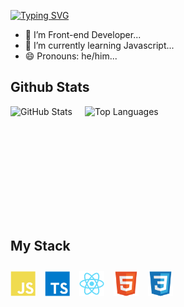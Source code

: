 [![Typing SVG](https://readme-typing-svg.demolab.com?font=Fira+Code&weight=600&size=25&pause=1000&color=ff5e4d&random=false&width=435&height=40&lines=Hi,+I'm+Walter+Dudnic!+%F0%9F%91%BE%F0%9F%93%9A%F0%9F%92%99)](https://git.io/typing-svg)


- 🔭 I’m Front-end Developer...
- 🌱 I’m currently learning Javascript...
- 😄 Pronouns: he/him...

<div align="left">
  
  <h2>Github Stats</h2>
 
  <div style="display: flex; flex-direction: row; gap: 20px;">
    <img src="https://github-readme-stats.vercel.app/api?username=Walttinhu&show_icons=true&theme=dracula" alt="GitHub Stats" height="165"/>
    <img src="https://github-readme-stats.vercel.app/api/top-langs/?username=Walttinhu&layout=compact&theme=dracula" alt="Top Languages" height="165"/>
  </div>

  <br>

 <h2>My Stack</h2>
  <div style="display: flex; gap: 15px; padding-top: 10px;">
    <img alt="Walttinhu-Js" height="40" width="40" src="https://raw.githubusercontent.com/devicons/devicon/master/icons/javascript/javascript-plain.svg">
    <img alt="Walttinhu-Ts" height="40" width="40" src="https://raw.githubusercontent.com/devicons/devicon/master/icons/typescript/typescript-plain.svg">
    <img alt="Walttinhu-React" height="40" width="40" src="https://raw.githubusercontent.com/devicons/devicon/master/icons/react/react-original.svg">
    <img alt="Walttinhu-HTML" height="40" width="40" src="https://raw.githubusercontent.com/devicons/devicon/master/icons/html5/html5-original.svg">
    <img alt="Walttinhu-CSS" height="40" width="40" src="https://raw.githubusercontent.com/devicons/devicon/master/icons/css3/css3-original.svg">
  </div>

</div>



